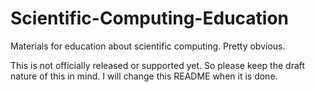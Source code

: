 # Scientific-Computing-Education
Materials for education about scientific computing. Pretty obvious.

This is not officially released or supported yet. So please keep the draft nature of this in mind. I will change this README when it is done.
